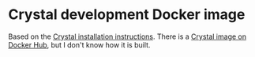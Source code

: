 # Crystal development Docker image

Based on the [Crystal installation instructions](https://crystal-lang.org/reference/installation/on_debian_and_ubuntu.html).
There is a [Crystal image on Docker Hub](https://hub.docker.com/r/crystallang/crystal/dockerfile), but I don't know how it is built.
